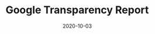 ---
layout: site
title: "Google Transparency Report"
date: 2020-10-03
categories: [google]
version: 0.0.0
major: 0
minor: 0
patch: 0
slug: google-transparency-report
link: https://transparencyreport.google.com/
submitter: twerske
permalink: /sites/:slug
---